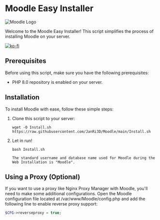 # Moodle Easy Installer

![Moodle Logo](https://download.moodle.org/theme/moodleorg/pix/moodle_logo_TM.svg)

Welcome to the Moodle Easy Installer! This script simplifies the process of installing Moodle on your server.

[![ko-fi](https://ko-fi.com/img/githubbutton_sm.svg)](https://ko-fi.com/B0B7P5P98)

## Prerequisites

Before using this script, make sure you have the following prerequisites:

- PHP 8.0 repository is enabled on your server.

## Installation

To install Moodle with ease, follow these simple steps:

1. Clone this script to your server:

   ```shell
   wget -O Install.sh https://raw.githubusercontent.com/JanRi3D/Moodle/main/Install.sh

2. Let in run!

   ```shell
   bash Install.sh

   The standard username and database name used for Moodle during the Web Installation is "Moodle".

## Using a Proxy (Optional)
If you want to use a proxy like Nginx Proxy Manager with Moodle, you'll need to make some additional configurations. Open the Moodle configuration file located at /var/www/Moodle/config.php and add the following line to enable reverse proxy support:
   ```php
   $CFG->reverseproxy = true;
